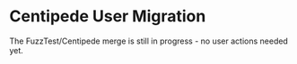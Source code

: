 # Centipede User Migration

The FuzzTest/Centipede merge is still in progress - no user actions needed yet.
